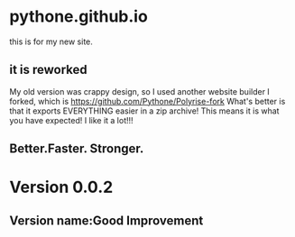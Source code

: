 # pythone.github.io
this is for my new site.
## it is reworked
My old version was crappy design, so I used another website builder I forked, which is
https://github.com/Pythone/Polyrise-fork
What's better is that it exports EVERYTHING easier in a zip archive! This means it is what you have expected!
I like it a lot!!!
## Better.Faster. Stronger.

# Version 0.0.2
## Version name:Good Improvement
